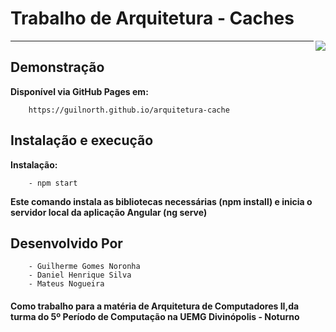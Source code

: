 # Trabalho de Arquitetura - Caches
<img src="http://www.uemg.br/images/Logo_uemg.jpg" align="right" />


________

## Demonstração
**Disponível via GitHub Pages em:** 

        https://guilnorth.github.io/arquitetura-cache
 
## Instalação e execução

**Instalação:** 

        - npm start

**Este comando instala as bibliotecas necessárias (npm install) e inicia o servidor local da aplicação Angular (ng serve)**

## Desenvolvido Por 
        
        - Guilherme Gomes Noronha
        - Daniel Henrique Silva
        - Mateus Nogueira

#### Como trabalho para a matéria de Arquitetura de Computadores II,da turma do 5º Período de Computação na UEMG Divinópolis - Noturno



